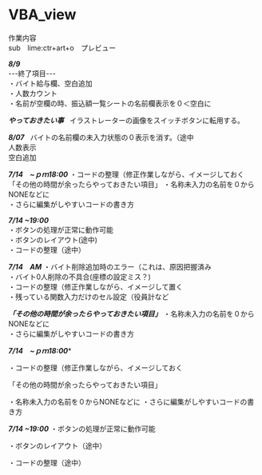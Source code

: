 ﻿# VBA_view
作業内容  
sub　lime:ctr+art+o　プレビュー

***8/9***  
---終了項目---  
  ・バイト給与欄、空白追加  
  ・人数カウント  
  ・名前が空欄の時、振込額一覧シートの名前欄表示を０＜空白に  
	
***やっておきたい事***  
	イラストレーターの画像をスイッチボタンに転用する。  

***8/07***  
	バイトの名前欄の未入力状態の０表示を消す。（途中  
	人数表示  
	空白追加  

***7/14　~ｐｍ18:00***
・コードの整理（修正作業しながら、イメージしておく  
「その他の時間が余ったらやっておきたい項目」 
・名称未入力の名前を０からNONEなどに  
・さらに編集がしやすいコードの書き方  

***7/14 ~19:00***  
・ボタンの処理が正常に動作可能  
・ボタンのレイアウト(途中)  
・コードの整理（途中）  

***7/14　AM***
・バイト削除追加時のエラー（これは、原因把握済み  
・バイト0人削除の不具合(座標の設定ミス？)  
・コードの整理（修正作業しながら、イメージして置く  
・残っている関数入力だけのセル設定（役員計など  

***「その他の時間が余ったらやっておきたい項目」***
・名称未入力の名前を０からNONEなどに  
・さらに編集がしやすいコードの書き方  

***7/14　~ｐｍ18:00****

・コードの整理（修正作業しながら、イメージしておく

「その他の時間が余ったらやっておきたい項目」

・名称未入力の名前を０からNONEなどに
・さらに編集がしやすいコードの書き方

***7/14 ~19:00***
・ボタンの処理が正常に動作可能

・ボタンのレイアウト（途中）

・コードの整理（途中）




